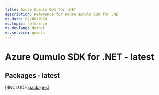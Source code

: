 ```yaml
---
title: Azure Qumulo SDK for .NET
description: Reference for Azure Qumulo SDK for .NET
ms.date: 02/08/2024
ms.topic: reference
ms.devlang: dotnet
ms.service: qumulo
---
```

# Azure Qumulo SDK for .NET - latest
## Packages - latest
[!INCLUDE [packages](qumulo-index.md)]
